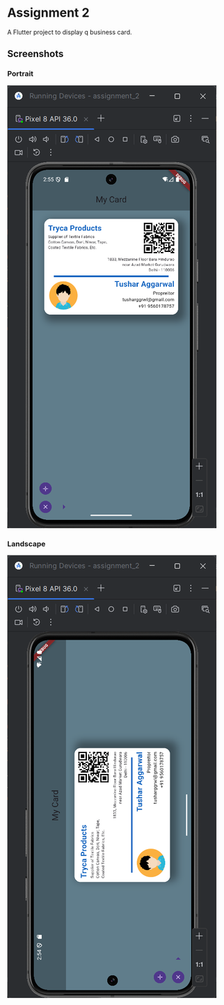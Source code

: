 # Assignment 2

A Flutter project to display q business card.

## Screenshots

### Portrait
![Portrait](screenshots/portrait.png)

### Landscape
![Landscape](screenshots/landscape.png)